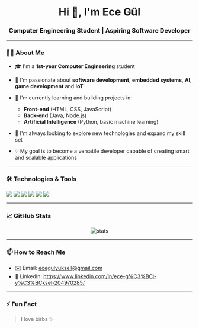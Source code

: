 <h1 align="center">Hi 👋, I'm Ece Gül</h1>
<h3 align="center">Computer Engineering Student | Aspiring Software Developer</h3>

---

### 👨‍💻 About Me
- 🎓 I'm a **1st-year Computer Engineering** student  
- 🧠 I'm passionate about **software development**, **embedded systems**, **AI**, **game development** and **IoT**  
- 🚀 I'm currently learning and building projects in:
  - **Front-end** (HTML, CSS, JavaScript)
  - **Back-end** (Java, Node.js)
  - **Artificial Intelligence** (Python, basic machine learning)

- 🌱 I'm always looking to explore new technologies and expand my skill set  
- 💡 My goal is to become a versatile developer capable of creating smart and scalable applications

---

### 🛠️ Technologies & Tools
<p align="left">
  <img src="https://img.shields.io/badge/Java-%23ED8B00.svg?&style=for-the-badge&logo=java&logoColor=white"/>
  <img src="https://img.shields.io/badge/Python-%2314354C.svg?&style=for-the-badge&logo=python&logoColor=white"/>
  <img src="https://img.shields.io/badge/HTML5-%23E34F26.svg?&style=for-the-badge&logo=html5&logoColor=white"/>
  <img src="https://img.shields.io/badge/CSS3-%231572B6.svg?&style=for-the-badge&logo=css3&logoColor=white"/>
  <img src="https://img.shields.io/badge/JavaScript-%23F7DF1E.svg?&style=for-the-badge&logo=javascript&logoColor=black"/>
  <img src="https://img.shields.io/badge/Node.js-%23339933.svg?&style=for-the-badge&logo=nodedotjs&logoColor=white"/>
</p>

---

### 📈 GitHub Stats
<p align="center">
  <img src="https://github-readme-stats.vercel.app/api?username=ecegulyuksel&show_icons=true&theme=tokyonight" alt="stats" />
</p>

---

### 📫 How to Reach Me
- ✉️ Email: ecegulyuksell@gmail.com  
- 💼 LinkedIn: https://www.linkedin.com/in/ece-g%C3%BCl-y%C3%BCksel-204970285/

---

### ⚡ Fun Fact
> I love birbs ✨

